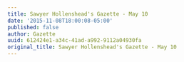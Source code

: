 ```yaml
---
title: Sawyer Hollenshead's Gazette - May 10
date: '2015-11-08T18:00:08-05:00'
published: false
author: Gazette
uuid: 612424e1-a34c-41ad-a992-9112a04930fa
original_title: Sawyer Hollenshead's Gazette - May 10
---
```


